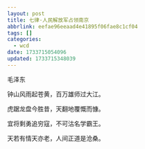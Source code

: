 ```yaml
---
layout: post
title: 七律·人民解放军占领南京
abbrlink: eefae96eeaad4e41895f06fae8c1cf04
tags: []
categories:
  - wcd
date: 1733715054096
updated: 1733715348039
---
```


毛泽东

钟山风雨起苍黄，百万雄师过大江。

虎踞龙盘今胜昔，天翻地覆慨而慷。

宜将剩勇追穷寇，不可沽名学霸王。

天若有情天亦老，人间正道是沧桑。
